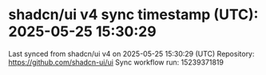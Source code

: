 # shadcn/ui v4 sync timestamp (UTC): 2025-05-25 15:30:29
Last synced from shadcn/ui v4 on 2025-05-25 15:30:29 (UTC)
Repository: https://github.com/shadcn-ui/ui
Sync workflow run: 15239371819
